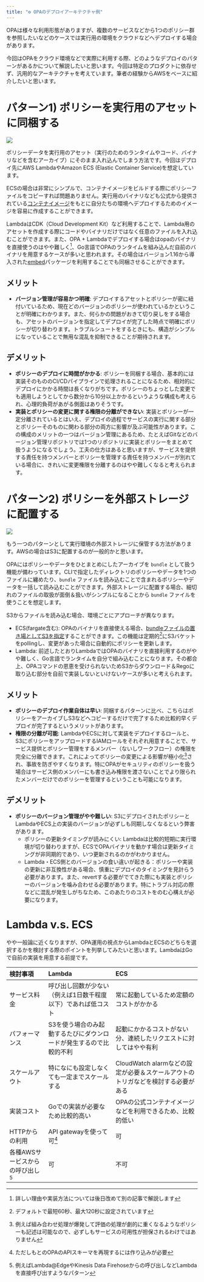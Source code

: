 ```yaml
---
title: "⚙️ OPAのデプロイアーキテクチャ例"
---
```


OPAは様々な利用形態がありますが、複数のサービスなどから1つのポリシー群を参照したいなどのケースでは実行用の環境をクラウドなどへデプロイする場合があります。

今回はOPAをクラウド環境などで実際に利用する際、どのようなデプロイのパターンがあるかについて解説したいと思います。今回は特定のプロダクトに依存せず、汎用的なアーキテクチャを考えています。筆者の経験からAWSをベースに紹介したいと思います。

# パターン1) ポリシーを実行用のアセットに同梱する

![](https://storage.googleapis.com/zenn-user-upload/f0dbc27dac5c-20211205.jpg)

ポリシーデータを実行用のアセット（実行のためのランタイムやコード、バイナリなどを含むアーカイブ）にそのまま入れ込んでしまう方法です。今回はデプロイ先にAWS LambdaやAmazon ECS (Elastic Container Service)を想定しています。

ECSの場合は非常にシンプルで、コンテナイメージをビルドする際にポリシーファイルをコピーすれば問題ありません。実行用のバイナリなども公式から提供されている[コンテナイメージ](https://hub.docker.com/r/openpolicyagent/opa/)をもとに自分たちの環境へデプロイするためのイメージを容易に作成することができます。

LambdaはCDK（Cloud Development Kit）など利用することで、Lambda用のアセットを作成する際にコードやバイナリだけではなく任意のファイルを入れ込むことができます。また、OPA + Lambdaでデプロイする場合はopaのバイナリを直接使うのはやや難しく[^go-own]、Go言語でOPAのランタイムを組み込んだ自前のバイナリを用意するケースが多いと思われます。その場合はバージョン1.16から導入された[embed](https://pkg.go.dev/embed)パッケージを利用することでも同梱させることができます。

## メリット

- **バージョン管理が容易かつ明確**: デプロイするアセットとポリシーが密に紐付いているため、現在どのバージョンのポリシーが使われているかということが明確にわかります。また、何らかの問題がおきて切り戻しをする場合も、アセットのバージョンを指定してデプロイが完了した時点で明確にポリシーが切り替わります。トラブルシュートをするときにも、構造がシンプルになっていることで無用な混乱を抑制できることが期待されます。

## デメリット

- **ポリシーのデプロイに時間がかかる**: ポリシーを同梱する場合、基本的には実装そのもののCI/CDパイプラインで処理されることになるため、相対的にデプロイにかかる時間は長くなりがちです。ポリシーのちょっとした変更でも適用しようとしてから数分から10分以上かかるというような構成も考えられ、心理的負荷があがる側面はありそうです。
- **実装とポリシーの変更に関する権限の分離ができない**: 実装とポリシーが一定分離されているとはいえ、デプロイの過程でサービスの実行に関する部分とポリシーそのものに関わる部分の両方に影響が及ぶ可能性があります。この構成のメリットの一つはバージョン管理にあるため、たとえばGitなどのバージョン管理リポジトリでは1つのリポジトリに実装とポリシーをまとめて扱うようになるでしょう。工夫の仕方はあると思いますが、サービスを提供する責任を持つメンバーとポリシーを管理する責任を持つメンバーが別れている場合に、きれいに変更権限を分離するのはやや難しくなると考えられます。

# パターン2) ポリシーを外部ストレージに配置する

![](https://storage.googleapis.com/zenn-user-upload/fb0cc58160e8-20211205.jpg)

もう一つのパターンとして実行環境の外部ストレージに保管する方法があります。AWSの場合はS3に配置するのが一般的かと思います。

OPAにはポリシーやデータをひとまとめにしたアーカイブを `bundle` として扱う機能が備わっています。CLIで指定したディレクトリのポリシーやデータを1つのファイルに纏めたり、`bundle` ファイルを読み込むことで含まれるポリシーやデータを一括して読み込むことができます。外部ストレージに配置する場合、細切れのファイルの取扱が面倒＆扱いがシンプルになることから `bundle` ファイルを使うことを想定します。

S3からファイルを読み込む場合、環境ごとにアプローチが異なります。

- ECS(fargate含む): OPAのバイナリを直接使える場合、[bundleファイルの置き場としてS3を指定](https://www.openpolicyagent.org/docs/latest/management-bundles/#amazon-s3)することができます。この機能は定期的[^periodic]にS3バケットをpollingし、変更があった場合に自動的にポリシーを更新します。
- Lambda: 前述したとおりLambdaではOPAのバイナリを直接利用するのがやや難しく、Go言語でランタイムを自分で組み込むことになります。その都合上、OPAコマンドの恩恵を受けられないためS3からダウンロード＆Regoに取り込む部分を自前で実装しないといけないケースが多いと考えられます。

## メリット

- **ポリシーのデプロイ作業自体は早い**: 同梱するパターンに比べ、こちらはポリシーをアーカイブしS3などへコピーするだけで完了するため比較的早くデプロイが完了するというメリットがあります。
- **権限の分離が可能**: LambdaやECSに対して実装をデプロイするロールと、S3にポリシーをアップロードするIAMロールをそれぞれ用意することで、サービス提供とポリシー管理をするメンバー（ないしワークフロー）の権限を完全に分離できます。これによってポリシーの変更による影響が極小化[^bad-policy]され、事故を防ぎやすくなります。特にOPAがセキュリティのポリシーを扱う場合はサービス側のメンバーにも書き込み権限を渡さないことでより限られたメンバーだけでのポリシーを管理するということも可能になります。

## デメリット

- **ポリシーのバージョン管理がやや難しい**: S3にデプロイされたポリシーとLambdaやECS上の実装のバージョンが必ずしも同期しなくなるという弊害があります。
    - ポリシーの更新タイミングが読みにくい: Lambdaは比較的短期に実行環境が切り替わりますが、ECSでOPAバイナリを動かす場合は更新タイミングが非同期的であり、いつ更新されるのかがわかりません。
    - Lambda・ECS側とのバージョンの食い違いが起きる：ポリシーや実装の更新に非互換性がある場合、慎重にデプロイのタイミングを見計らう必要があります。また、revertする必要がでてきた際にも実装とポリシーのバージョンを噛み合わせる必要があります。特にトラブル対応の際などに混乱が発生しがちなため、このあたりのコストをのむ心構えが必要になります。

# Lambda v.s. ECS

やや一般論に近くなりますが、OPA運用の視点からLambdaとECSのどちらを選択するかを検討する際のポイントを列挙してみたいと思います。LambdaはGoで自前の実装を用意する前提です。

| 検討事項                            | Lambda                                                             | ECS                                                                              |
|:------------------------------------|:-------------------------------------------------------------------|:---------------------------------------------------------------------------------|
| サービス料金                        | 呼び出し回数が少ない（例えば1日数千程度以下）であれば低コスト      | 常に起動しているため定額のコストがかかる                                         |
| パフォーマンス                      | S3を使う場合のみ起動するたびにダウンロードが発生するので比較的不利 | 起動にかかるコストがない分、連続したリクエストに対してはやや有利                 |
| スケールアウト                      | 特になにも設定しなくても一定までスケールする                       | CloudWatch alarmなどの設定が必要＆スケールアウトのトリガなどを検討する必要がある |
| 実装コスト                          | Goでの実装が必要なため比較的高い                                   | OPAの公式コンテナイメージなどを利用できるため、比較的低い                        |
| HTTPからの利用                      | API gatewayを使って可[^api-gw]                                     | 可                                                                               |
| 各種AWSサービスからの呼び出し[^aws] | 可                                                                 | 不可                                                                             |

[^periodic]: デフォルトで最短60秒、最大120秒に設定されています
[^go-own]: 詳しい理由や実装方法については後日改めて別の記事で解説します
[^bad-policy]: 例えば組み合わせ処理が爆発して評価の処理が劇的に重くなるようなポリシーも記述は可能なので、必ずしもサービスの可用性が担保されるわけではありません
[^aws]: 例えばLambda@EdgeやKinesis Data Firehoseからの呼び出しなどLambdaを直接呼び出すようなパターン
[^api-gw]: ただしもとのOPAのAPIスキーマを再現するには作り込みが必要
